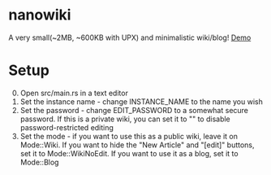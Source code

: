 # nanowiki
A very small(~2MB, ~600KB with UPX) and minimalistic wiki/blog! [Demo](https://blog.paddyk45.de/demo)

# Setup
0. Open src/main.rs in a text editor
1. Set the instance name - change INSTANCE_NAME to the name you wish
2. Set the password - change EDIT_PASSWORD to a somewhat secure password. If this is a private wiki, you can set it to "" to disable password-restricted editing
3. Set the mode - if you want to use this as a public wiki, leave it on Mode::Wiki. If you want to hide the "New Article" and "[edit]" buttons, set it to Mode::WikiNoEdit. If you want to use it as a blog, set it to Mode::Blog
